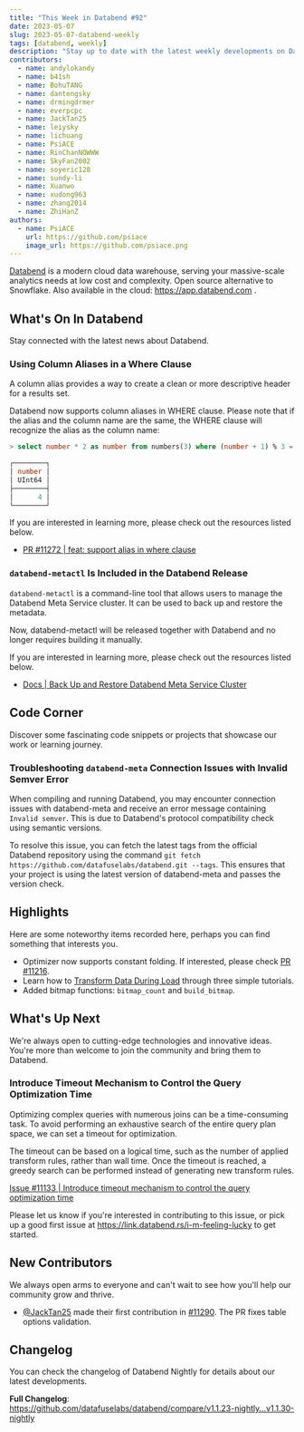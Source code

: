 ```yaml
---
title: "This Week in Databend #92"
date: 2023-05-07
slug: 2023-05-07-databend-weekly
tags: [databend, weekly]
description: "Stay up to date with the latest weekly developments on Databend!"
contributors:
  - name: andylokandy
  - name: b41sh
  - name: BohuTANG
  - name: dantengsky
  - name: drmingdrmer
  - name: everpcpc
  - name: JackTan25
  - name: leiysky
  - name: lichuang
  - name: PsiACE
  - name: RinChanNOWWW
  - name: SkyFan2002
  - name: soyeric128
  - name: sundy-li
  - name: Xuanwo
  - name: xudong963
  - name: zhang2014
  - name: ZhiHanZ
authors:
  - name: PsiACE
    url: https://github.com/psiace
    image_url: https://github.com/psiace.png
---
```


[Databend](https://github.com/datafuselabs/databend) is a modern cloud data warehouse, serving your massive-scale analytics needs at low cost and complexity. Open source alternative to Snowflake. Also available in the cloud: <https://app.databend.com> .

## What's On In Databend

Stay connected with the latest news about Databend.

### Using Column Aliases in a Where Clause

A column alias provides a way to create a clean or more descriptive header for a results set.

Databend now supports column aliases in WHERE clause. Please note that if the alias and the column name are the same, the WHERE clause will recognize the alias as the column name:

```sql
> select number * 2 as number from numbers(3) where (number + 1) % 3 = 0;

┌────────┐
│ number │
│ UInt64 │
├────────┤
│      4 │
└────────┘
```

If you are interested in learning more, please check out the resources listed below.

- [PR #11272 | feat: support alias in where clause](https://github.com/datafuselabs/databend/pull/11272)

### `databend-metactl` Is Included in the Databend Release

`databend-metactl` is a command-line tool that allows users to manage the Databend Meta Service cluster. It can be used to back up and restore the metadata.

Now, databend-metactl will be released together with Databend and no longer requires building it manually.

If you are interested in learning more, please check out the resources listed below.

- [Docs | Back Up and Restore Databend Meta Service Cluster](https://databend.rs/doc/deploy/metasrv/metasrv-backup-restore)

## Code Corner

Discover some fascinating code snippets or projects that showcase our work or learning journey.

### Troubleshooting `databend-meta` Connection Issues with Invalid Semver Error

When compiling and running Databend, you may encounter connection issues with databend-meta and receive an error message containing `Invalid semver`. This is due to Databend's protocol compatibility check using semantic versions.

To resolve this issue, you can fetch the latest tags from the official Databend repository using the command `git fetch https://github.com/datafuselabs/databend.git --tags`. This ensures that your project is using the latest version of databend-meta and passes the version check.

## Highlights

Here are some noteworthy items recorded here, perhaps you can find something that interests you.

- Optimizer now supports constant folding. If interested, please check [PR #11216](https://github.com/datafuselabs/databend/pull/11216).
- Learn how to [Transform Data During Load](https://databend.rs/doc/load-data/data-load-transform) through three simple tutorials.
- Added bitmap functions: `bitmap_count` and `build_bitmap`.

## What's Up Next

We're always open to cutting-edge technologies and innovative ideas. You're more than welcome to join the community and bring them to Databend.

### Introduce Timeout Mechanism to Control the Query Optimization Time

Optimizing complex queries with numerous joins can be a time-consuming task. To avoid performing an exhaustive search of the entire query plan space, we can set a timeout for optimization.

The timeout can be based on a logical time, such as the number of applied transform rules, rather than wall time. Once the timeout is reached, a greedy search can be performed instead of generating new transform rules.

[Issue #11133 | Introduce timeout mechanism to control the query optimization time](https://github.com/datafuselabs/databend/issues/11133)

Please let us know if you're interested in contributing to this issue, or pick up a good first issue at <https://link.databend.rs/i-m-feeling-lucky> to get started.

## New Contributors

We always open arms to everyone and can't wait to see how you'll help our community grow and thrive.

- [@JackTan25](https://github.com/JackTan25) made their first contribution in [#11290](https://github.com/datafuselabs/databend/pull/11290). The PR fixes table options validation.

## Changelog

You can check the changelog of Databend Nightly for details about our latest developments.

**Full Changelog**: <https://github.com/datafuselabs/databend/compare/v1.1.23-nightly...v1.1.30-nightly>
